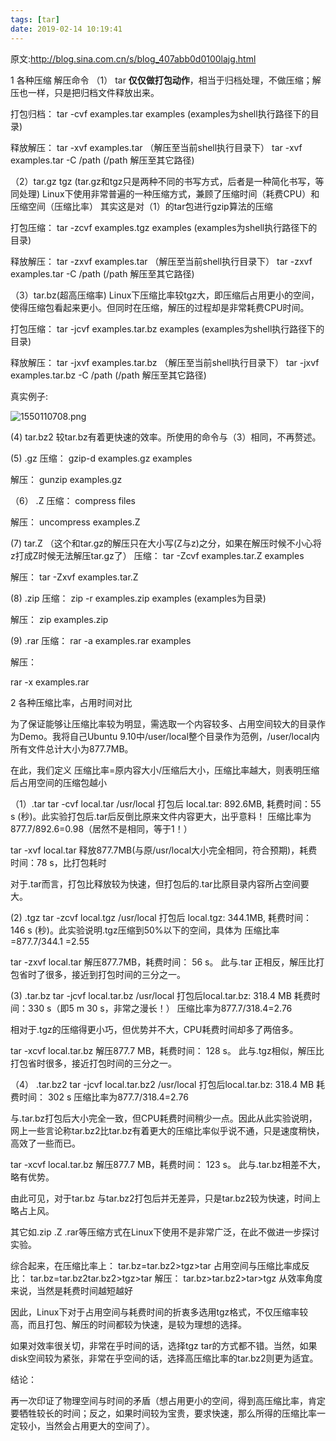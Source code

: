 ```yaml
---
tags: [tar]
date: 2019-02-14 10:19:41
---
```


原文:http://blog.sina.com.cn/s/blog_407abb0d0100lajg.html


1 各种压缩 解压命令
（1） tar
**仅仅做打包动作**，相当于归档处理，不做压缩；解压也一样，只是把归档文件释放出来。

打包归档：
tar -cvf examples.tar examples   (examples为shell执行路径下的目录)

释放解压：
tar -xvf examples.tar （解压至当前shell执行目录下）
tar -xvf examples.tar  -C /path (/path 解压至其它路径)

（2）tar.gz tgz   (tar.gz和tgz只是两种不同的书写方式，后者是一种简化书写，等同处理)
Linux下使用非常普遍的一种压缩方式，兼顾了压缩时间（耗费CPU）和压缩空间（压缩比率）
其实这是对（1）的tar包进行gzip算法的压缩

打包压缩：
tar -zcvf examples.tgz examples   (examples为shell执行路径下的目录)

释放解压：
tar -zxvf examples.tar （解压至当前shell执行目录下）
tar -zxvf examples.tar  -C /path (/path 解压至其它路径)

（3）tar.bz(超高压缩率)
Linux下压缩比率较tgz大，即压缩后占用更小的空间，使得压缩包看起来更小。但同时在压缩，解压的过程却是非常耗费CPU时间。

打包压缩：
tar -jcvf examples.tar.bz examples   (examples为shell执行路径下的目录)

释放解压：
tar -jxvf examples.tar.bz （解压至当前shell执行目录下）
tar -jxvf examples.tar.bz  -C /path (/path 解压至其它路径)

真实例子:

![1550110708.png](https://i.loli.net/2019/02/14/5c64d08f7d00f.png?filename=1550110708.png)

(4) tar.bz2
较tar.bz有着更快速的效率。所使用的命令与（3）相同，不再赘述。

(5) .gz
压缩：
gzip-d examples.gz examples

解压：
gunzip examples.gz

（6） .Z
压缩：
compress files

解压：
uncompress examples.Z

(7) tar.Z  （这个和tar.gz的解压只在大小写(Z与z)之分，如果在解压时候不小心将z打成Z时候无法解压tar.gz了）
压缩：
tar -Zcvf examples.tar.Z examples

解压：
tar -Zxvf examples.tar.Z

(8) .zip
压缩：
zip -r examples.zip examples (examples为目录)

解压：
zip examples.zip

(9) .rar
压缩：
rar -a examples.rar examples

解压：

rar -x examples.rar

2 各种压缩比率，占用时间对比

为了保证能够让压缩比率较为明显，需选取一个内容较多、占用空间较大的目录作为Demo。我将自己Ubuntu 9.10中/user/local整个目录作为范例，/user/local内所有文件总计大小为877.7MB。

在此，我们定义 压缩比率=原内容大小/压缩后大小，压缩比率越大，则表明压缩后占用空间的压缩包越小

（1）.tar
tar -cvf local.tar /usr/local
打包后 local.tar: 892.6MB, 耗费时间：55 s (秒)。此实验打包后.tar后反倒比原来文件内容更大，出乎意料！
压缩比率为877.7/892.6=0.98（居然不是相同，等于1！）

  tar -xvf local.tar
释放877.7MB(与原/usr/local大小完全相同，符合预期)，耗费时间：78 s，比打包耗时

对于.tar而言，打包比释放较为快速，但打包后的.tar比原目录内容所占空间要大。

(2) .tgz
tar -zcvf local.tgz /usr/local
打包后 local.tgz: 344.1MB, 耗费时间： 146 s (秒)。此实验说明.tgz压缩到50%以下的空间，具体为 压缩比率=877.7/344.1 =2.55

tar -zxvf local.tar
解压877.7MB，耗费时间： 56 s。 此与.tar 正相反，解压比打包省时了很多，接近到打包时间的三分之一。

(3) .tar.bz
tar -jcvf local.tar.bz /usr/local
打包后local.tar.bz: 318.4 MB  耗费时间：330 s（即5 m 30 s，非常之漫长！）
压缩比率为877.7/318.4=2.76

相对于.tgz的压缩得更小巧，但优势并不大，CPU耗费时间却多了两倍多。

tar -xcvf local.tar.bz
解压877.7 MB，耗费时间： 128 s。 此与.tgz相似，解压比打包省时很多，接近打包时间的三分之一。

（4） .tar.bz2
tar -jcvf local.tar.bz2 /usr/local
打包后local.tar.bz:  318.4 MB  耗费时间： 302 s
压缩比率为877.7/318.4=2.76

与.tar.bz打包后大小完全一致，但CPU耗费时间稍少一点。因此从此实验说明，网上一些言论称tar.bz2比tar.bz有着更大的压缩比率似乎说不通，只是速度稍快，高效了一些而已。

tar -xcvf local.tar.bz
解压877.7 MB，耗费时间：  123 s。 此与.tar.bz相差不大，略有优势。

由此可见，对于tar.bz 与tar.bz2打包后并无差异，只是tar.bz2较为快速，时间上略占上风。

其它如.zip  .Z .rar等压缩方式在Linux下使用不是非常广泛，在此不做进一步探讨实验。

综合起来，在压缩比率上： tar.bz=tar.bz2>tgz>tar
             占用空间与压缩比率成反比： tar.bz=tar.bz2tar.bz2>tgz>tar
                              解压： tar.bz>tar.bz2>tar>tgz
               从效率角度来说，当然是耗费时间越短越好

因此，Linux下对于占用空间与耗费时间的折衷多选用tgz格式，不仅压缩率较高，而且打包、解压的时间都较为快速，是较为理想的选择。

如果对效率很关切，非常在乎时间的话，选择tgz tar的方式都不错。当然，如果disk空间较为紧张，非常在乎空间的话，选择高压缩比率的tar.bz2则更为适宜。

结论：

再一次印证了物理空间与时间的矛盾（想占用更小的空间，得到高压缩比率，肯定要牺牲较长的时间；反之，如果时间较为宝贵，要求快速，那么所得的压缩比率一定较小，当然会占用更大的空间了）。

